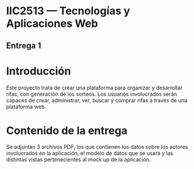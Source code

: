 # IIC2513 — Tecnologías y Aplicaciones Web

## Entrega 1

# Introducción

Este proyecto trata de crear una plataforma para organizar y desarrollar rifas, con generación de los sorteos. Los usuarios involucrados serán capaces de crear, administrar, ver, buscar y comprar rifas a través de una plataforma web.

# Contenido de la entrega

Se adjuntan 3 archivos PDF, los que contienen los datos sobre los actores involucrados en la aplicación, el modelo de datos que se usará y las distintas vistas pertenecientes al mock up de la aplicación.




